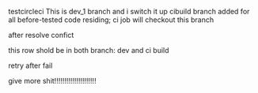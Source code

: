 testcircleci
This is dev_1 branch and i switch it up
cibuild branch added for all before-tested code residing; ci job will checkout this branch

after resolve confict

this row shold be in both branch: dev and ci build

retry after fail

give more shit!!!!!!!!!!!!!!!!!!!!!

